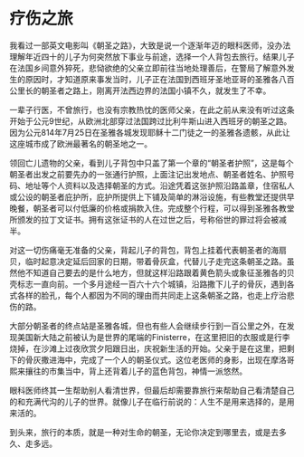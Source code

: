 # 疗伤之旅

我看过一部英文电影叫《朝圣之路》，大致是说一个逐渐年迈的眼科医师，没办法理解年近四十的儿子为何突然放下事业与前途，选择一个人背包去旅行。结果儿子在法国乡间意外猝死，悲恸欲绝的父亲立即前往当地处理善后，在警局了解意外发生的原因时，才知道原来事发当时，儿子正在法国到西班牙圣地亚哥的圣雅各八百公里长的朝圣者之路上，刚离开法西边界的法国小镇不久，就发生了不幸。 

一辈子行医，不曾旅行，也没有宗教热忱的医师父亲，在此之前从来没有听过这条开始于公元9世纪，从欧洲北部穿过法国跨过比利牛斯山进入西班牙的朝圣之路。因为公元814年7月25日在圣雅各城发现耶稣十二门徒之一的圣雅各遗骸，从此让这座城市成了欧洲最著名的朝圣地之一。 

领回亡儿遗物的父亲，看到儿子背包中只盖了第一个章的“朝圣者护照”，这是每个朝圣者出发之前要先办的一张通行护照，上面注记出发地点、朝圣者姓名、护照号码、地址等个人资料以及选择朝圣的方式。沿途凭着这张护照沿路盖章，住宿私人或公设的朝圣者庇护所，庇护所提供上下铺及简单的淋浴设施，有些教堂还提供早晚餐，朝圣者可以付低廉的价格或捐款入住。完成整个行程，可以得到圣雅各教堂所颁发的拉丁文证书。拥有这张证书的人在过世之后，号称俗世的罪过将会被减半。 

对这一切伤痛毫无准备的父亲，背起儿子的背包，背包上挂着代表朝圣者的海扇贝，临时起意决定延后回家的日期，带着骨灰盒，代替儿子走完这条朝圣之路。虽然他不知道自己要去的是什么地方，但就这样沿路跟着黄色箭头或象征圣雅各的贝壳标志一直向前。一个多月途经一百六十六个城镇，沿路撒下儿子的骨灰，遇到各式各样的脸孔，每个人都因为不同的理由而共同走上这条朝圣之路，也走上疗治悲伤的路。 

大部分朝圣者的终点站是圣雅各城，但也有些人会继续步行到一百公里之外，在发现美国新大陆之前被认为是世界的尾端的Finisterre，在这里把旧的衣服或是行李烧掉，在沙滩上过夜欣赏夕阳跟日出，庆祝新生活的开始。父亲于是在这里，把剩下的骨灰撒进海中，完成了一个人的朝圣仪式。这位老医师的身影，出现在摩洛哥熙来攘往的市集当中，背上还背着儿子的蓝色背包，神情一派悠然。 

眼科医师终其一生帮助别人看清世界，但最后却需要靠旅行来帮助自己看清楚自己的和充满代沟的儿子的世界。就像儿子在临行前说的：人生不是用来选择的，是用来活的。 

到头来，旅行的本质，就是一种对生命的朝圣，无论你决定到哪里去，或是去多久、走多远。